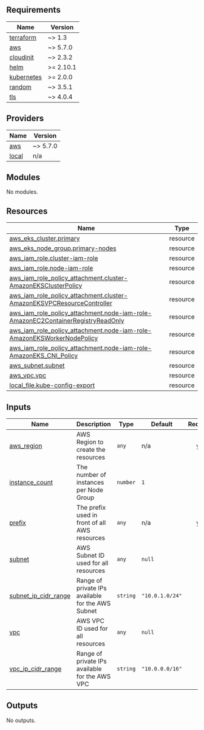 ## Requirements

| Name | Version |
|------|---------|
| <a name="requirement_terraform"></a> [terraform](#requirement\_terraform) | ~> 1.3 |
| <a name="requirement_aws"></a> [aws](#requirement\_aws) | ~> 5.7.0 |
| <a name="requirement_cloudinit"></a> [cloudinit](#requirement\_cloudinit) | ~> 2.3.2 |
| <a name="requirement_helm"></a> [helm](#requirement\_helm) | >= 2.10.1 |
| <a name="requirement_kubernetes"></a> [kubernetes](#requirement\_kubernetes) | >= 2.0.0 |
| <a name="requirement_random"></a> [random](#requirement\_random) | ~> 3.5.1 |
| <a name="requirement_tls"></a> [tls](#requirement\_tls) | ~> 4.0.4 |

## Providers

| Name | Version |
|------|---------|
| <a name="provider_aws"></a> [aws](#provider\_aws) | ~> 5.7.0 |
| <a name="provider_local"></a> [local](#provider\_local) | n/a |

## Modules

No modules.

## Resources

| Name | Type |
|------|------|
| [aws_eks_cluster.primary](https://registry.terraform.io/providers/hashicorp/aws/latest/docs/resources/eks_cluster) | resource |
| [aws_eks_node_group.primary-nodes](https://registry.terraform.io/providers/hashicorp/aws/latest/docs/resources/eks_node_group) | resource |
| [aws_iam_role.cluster-iam-role](https://registry.terraform.io/providers/hashicorp/aws/latest/docs/resources/iam_role) | resource |
| [aws_iam_role.node-iam-role](https://registry.terraform.io/providers/hashicorp/aws/latest/docs/resources/iam_role) | resource |
| [aws_iam_role_policy_attachment.cluster-AmazonEKSClusterPolicy](https://registry.terraform.io/providers/hashicorp/aws/latest/docs/resources/iam_role_policy_attachment) | resource |
| [aws_iam_role_policy_attachment.cluster-AmazonEKSVPCResourceController](https://registry.terraform.io/providers/hashicorp/aws/latest/docs/resources/iam_role_policy_attachment) | resource |
| [aws_iam_role_policy_attachment.node-iam-role-AmazonEC2ContainerRegistryReadOnly](https://registry.terraform.io/providers/hashicorp/aws/latest/docs/resources/iam_role_policy_attachment) | resource |
| [aws_iam_role_policy_attachment.node-iam-role-AmazonEKSWorkerNodePolicy](https://registry.terraform.io/providers/hashicorp/aws/latest/docs/resources/iam_role_policy_attachment) | resource |
| [aws_iam_role_policy_attachment.node-iam-role-AmazonEKS_CNI_Policy](https://registry.terraform.io/providers/hashicorp/aws/latest/docs/resources/iam_role_policy_attachment) | resource |
| [aws_subnet.subnet](https://registry.terraform.io/providers/hashicorp/aws/latest/docs/resources/subnet) | resource |
| [aws_vpc.vpc](https://registry.terraform.io/providers/hashicorp/aws/latest/docs/resources/vpc) | resource |
| [local_file.kube-config-export](https://registry.terraform.io/providers/hashicorp/local/latest/docs/resources/file) | resource |

## Inputs

| Name | Description | Type | Default | Required |
|------|-------------|------|---------|:--------:|
| <a name="input_aws_region"></a> [aws\_region](#input\_aws\_region) | AWS Region to create the resources | `any` | n/a | yes |
| <a name="input_instance_count"></a> [instance\_count](#input\_instance\_count) | The number of instances per Node Group | `number` | `1` | no |
| <a name="input_prefix"></a> [prefix](#input\_prefix) | The prefix used in front of all AWS resources | `any` | n/a | yes |
| <a name="input_subnet"></a> [subnet](#input\_subnet) | AWS Subnet ID used for all resources | `any` | `null` | no |
| <a name="input_subnet_ip_cidr_range"></a> [subnet\_ip\_cidr\_range](#input\_subnet\_ip\_cidr\_range) | Range of private IPs available for the AWS Subnet | `string` | `"10.0.1.0/24"` | no |
| <a name="input_vpc"></a> [vpc](#input\_vpc) | AWS VPC ID used for all resources | `any` | `null` | no |
| <a name="input_vpc_ip_cidr_range"></a> [vpc\_ip\_cidr\_range](#input\_vpc\_ip\_cidr\_range) | Range of private IPs available for the AWS VPC | `string` | `"10.0.0.0/16"` | no |

## Outputs

No outputs.
